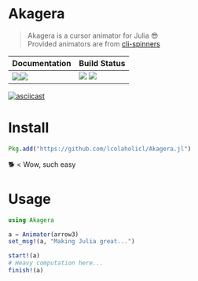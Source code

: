 # **Akagera**

> Akagera is a cursor animator for Julia 😎  
> Provided animators are from [cli-spinners](https://github.com/sindresorhus/cli-spinners)

| **Documentation** | **Build Status** |
|:------------------|:-----------------|
|[![][docs-stable-img]][docs-stable-url][![][docs-latest-img]][docs-latest-url]| [![][travis-img]][travis-url] [![][codecov-img]][codecov-url] |

[![asciicast](https://asciinema.org/a/nltcx6DsidnBIvLXRnnfYhWkC.png)](https://asciinema.org/a/nltcx6DsidnBIvLXRnnfYhWkC)

# Install
```julia
Pkg.add("https://github.com/lcolaholicl/Akagera.jl")
```
🐕 < Wow, such easy

# Usage
```julia
using Akagera

a = Animator(arrow3)
set_msg!(a, "Making Julia great...")

start!(a)
# Heavy computation here...
finish!(a)
```

[docs-latest-img]: https://img.shields.io/badge/docs-latest-blue.svg
[docs-latest-url]: https://lcolaholicl.github.io/Akagera.jl/latest

[docs-stable-img]: https://img.shields.io/badge/docs-stable-blue.svg
[docs-stable-url]: https://lcolaholicl.github.io/Akagera.jl/stable

[travis-img]: https://travis-ci.org/lcolaholicl/Akagera.jl.svg?branch=master
[travis-url]: https://travis-ci.org/lcolaholilc/Akagera.jl?branch=master

[codecov-img]: https://codecov.io/gh/lcolaholicl/Akagera.jl/branch/master/graphs/badge.svg?branch=master
[codecov-url]: http://codecov.io/github/lcolaholicl/Akagera.jl?branch=master